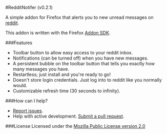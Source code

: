#RedditNotifer (v0.2.1)

A simple addon for Firefox that alerts you to new unread messages on [reddit](http://reddit.com/).

This addon is written with the Firefox [Addon SDK](https://wiki.mozilla.org/Labs/Jetpack).

###Features

- Toolbar button to allow easy access to your reddit inbox.
- Notifications (can be turned off) when you have new messages.
- A persistent bubble on the toolbar button that tells you exactly how many messages you have.
- Restartless; just install and you're ready to go!
- Doesn't store login credentials. Just log into to reddit like you normally would.
- Customizable refresh time (30 seconds to infinity).

###How can I help?

- [Report issues](https://github.com/BoringCode/RedditNotifier/issues).
- Help with active development. [Submit a pull request](https://github.com/BoringCode/RedditNotifier/pulls).

###License
Licensed under the [Mozilla Public License version 2.0](https://www.mozilla.org/MPL/2.0/)